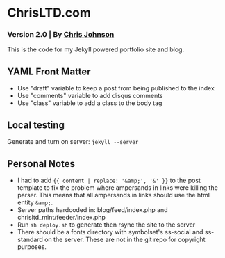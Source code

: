 # ChrisLTD.com
### Version 2.0 | By [Chris Johnson](http://chrisltd.com)

This is the code for my Jekyll powered portfolio site and blog.

## YAML Front Matter
* Use "draft" variable to keep a post from being published to the index
* Use "comments" variable to add disqus comments
* Use "class" variable to add a class to the body tag

## Local testing
Generate and turn on server: `jekyll --server`

## Personal Notes
* I had to add `{{ content | replace: '&amp;', '&' }}` to the post template to fix the problem where ampersands in links were killing the parser. This means that all ampersands in links should use the html entity `&amp;`.
* Server paths hardcoded in: blog/feed/index.php and chrisltd_mint/feeder/index.php
* Run `sh deploy.sh` to generate then rsync the site to the server
* There should be a fonts directory with symbolset's ss-social and ss-standard on the server. These are not in the git repo for copyright purposes.